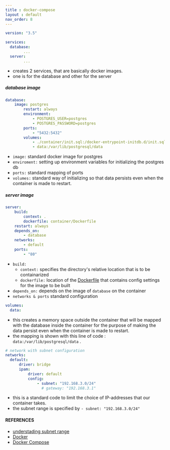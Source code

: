 ```yaml
---
title : docker-compose
layout : default
nav_order: 8
---
```

```yaml
version: "3.5"

services:
  database:
        ...
  server:
        ...

```
- creates 2 services, that are basically docker images.
- one is for the database and other for the server

##### database image
```yaml
database:
    image: postgres
        restart: always
        environment:
            - POSTGRES_USER=postgres
            - POSTGRES_PASSWORD=postgres
        ports:
            - "5432:5432"
        volumes:
            - ./container/init.sql:/docker-entrypoint-initdb.d/init.sql
            - data:/var/lib/postgresql/data
```
- `image:` standard docker image for postgres
- `enviroment:` setting up environment variables for initializing the postgres db
- `ports:` standard mapping of ports
- `volumes:` standard way of initializing so that data persists even when the container is made to restart.

##### server image
```yaml
server:
    build:
        context: .
        dockerfile: container/Dockerfile
    restart: always
    depends_on:
        - database
    networks:
        - default
    ports:
        - "80"
```
* `build:`
    - `context:` specifies the directory's relative location that is to be containarized
    - `dockerfile:` location of the [Dockerfile]() that contains config settings for the image to be built
* `depends_on:` depends on the image of `database` on the container
* `networks & ports` standard configuration

```yaml
volumes:
  data:
```
- this creates a memory space outside the container that will be mapped with the database inside the container for the purpose of making the data persist even when the container is made to restart.
- the mapping is shown with this line of code : `data:/var/lib/postgresql/data` .

```yaml
# network with subnet configuration
networks:
  default:
      driver: bridge
      ipam:
          driver: default
          config:
              - subnet: "192.168.3.0/24"
                # gateway: "192.168.3.1"
```
- this is a standard code to limit the choice of IP-addresses that our container takes.
- the subnet range is specified by `- subnet: "192.168.3.0/24"`

#### REFERENCES
- [understading subnet range](https://www.freecodecamp.org/news/subnet-cheat-sheet-24-subnet-mask-30-26-27-29-and-other-ip-address-cidr-network-references/)
- [Docker](https://docs.docker.com/)
- [Docker Compose](https://docs.docker.com/compose/)
